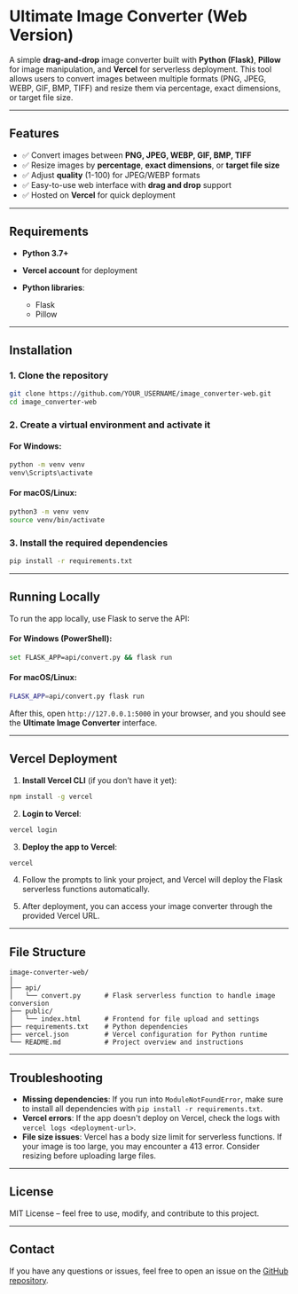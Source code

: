 # Ultimate Image Converter (Web Version)

A simple **drag-and-drop** image converter built with **Python (Flask)**, **Pillow** for image manipulation, and **Vercel** for serverless deployment. This tool allows users to convert images between multiple formats (PNG, JPEG, WEBP, GIF, BMP, TIFF) and resize them via percentage, exact dimensions, or target file size.

---

## Features

* ✅ Convert images between **PNG, JPEG, WEBP, GIF, BMP, TIFF**
* ✅ Resize images by **percentage**, **exact dimensions**, or **target file size**
* ✅ Adjust **quality** (1-100) for JPEG/WEBP formats
* ✅ Easy-to-use web interface with **drag and drop** support
* ✅ Hosted on **Vercel** for quick deployment

---

## Requirements

* **Python 3.7+**
* **Vercel account** for deployment
* **Python libraries**:

  * Flask
  * Pillow

---

## Installation

### 1. Clone the repository

```bash
git clone https://github.com/YOUR_USERNAME/image_converter-web.git
cd image_converter-web
```

### 2. Create a virtual environment and activate it

#### For Windows:

```bash
python -m venv venv
venv\Scripts\activate
```

#### For macOS/Linux:

```bash
python3 -m venv venv
source venv/bin/activate
```

### 3. Install the required dependencies

```bash
pip install -r requirements.txt
```

---

## Running Locally

To run the app locally, use Flask to serve the API:

#### For Windows (PowerShell):

```bash
set FLASK_APP=api/convert.py && flask run
```

#### For macOS/Linux:

```bash
FLASK_APP=api/convert.py flask run
```

After this, open `http://127.0.0.1:5000` in your browser, and you should see the **Ultimate Image Converter** interface.

---

## Vercel Deployment

1. **Install Vercel CLI** (if you don’t have it yet):

```bash
npm install -g vercel
```

2. **Login to Vercel**:

```bash
vercel login
```

3. **Deploy the app to Vercel**:

```bash
vercel
```

4. Follow the prompts to link your project, and Vercel will deploy the Flask serverless functions automatically.

5. After deployment, you can access your image converter through the provided Vercel URL.

---

## File Structure

```plaintext
image-converter-web/
│
├── api/
│   └── convert.py      # Flask serverless function to handle image conversion
├── public/
│   └── index.html      # Frontend for file upload and settings
├── requirements.txt    # Python dependencies
├── vercel.json         # Vercel configuration for Python runtime
└── README.md           # Project overview and instructions
```

---

## Troubleshooting

* **Missing dependencies**: If you run into `ModuleNotFoundError`, make sure to install all dependencies with `pip install -r requirements.txt`.
* **Vercel errors**: If the app doesn't deploy on Vercel, check the logs with `vercel logs <deployment-url>`.
* **File size issues**: Vercel has a body size limit for serverless functions. If your image is too large, you may encounter a 413 error. Consider resizing before uploading large files.

---

## License

MIT License – feel free to use, modify, and contribute to this project.

---

## Contact

If you have any questions or issues, feel free to open an issue on the [GitHub repository](https://github.com/YOUR_USERNAME/image_converter-web/issues).
